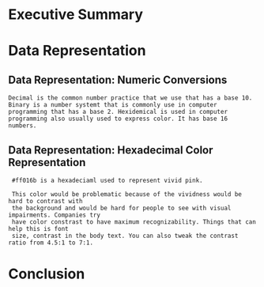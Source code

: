 

# Executive Summary


# Data Representation

##  Data Representation: Numeric Conversions
    Decimal is the common number practice that we use that has a base 10. 
    Binary is a number systemt that is commonly use in computer         
    programming that has a base 2. Hexidemical is used in computer 
    programming also usually used to express color. It has base 16 numbers. 
    
##  Data Representation: Hexadecimal Color Representation 
     #ff016b is a hexadeciaml used to represent vivid pink. 
     
     This color would be problematic because of the vividness would be hard to contrast with 
     the background and would be hard for people to see with visual impairments. Companies try
     have color constrast to have maximum recognizability. Things that can help this is font 
     size, contrast in the body text. You can also tweak the contrast ratio from 4.5:1 to 7:1.



# Conclusion

